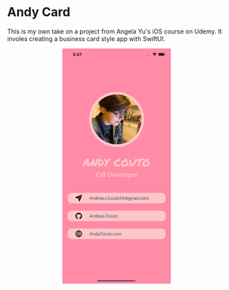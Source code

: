 # Andy Card

This is my own take on a project from Angela Yu's iOS course on Udemy. It involes creating a business card style app with SwiftUI.

<p align="center">
<img src="https://github.com/andrea-couto/AndyCard/blob/master/screenshots/mainScreen.png" width="250">
</p>
